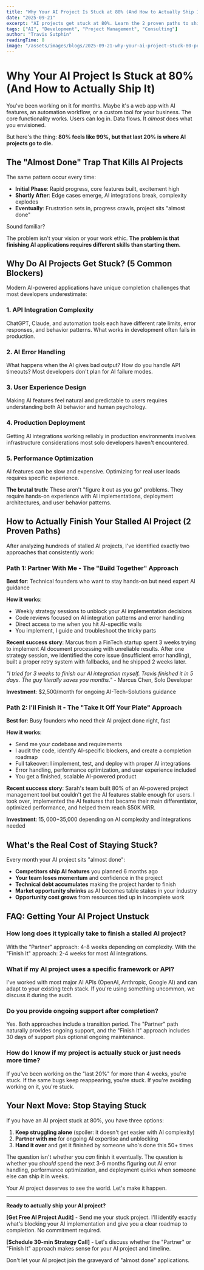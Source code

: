 ```yaml
---
title: "Why Your AI Project Is Stuck at 80% (And How to Actually Ship It)"
date: "2025-09-21"
excerpt: "AI projects get stuck at 80%. Learn the 2 proven paths to ship your stalled app with expert guidance or full completion services."
tags: ["AI", "Development", "Project Management", "Consulting"]
author: "Travis Sutphin"
readingTime: 8
image: "/assets/images/blogs/2025-09-21-why-your-ai-project-stuck-80-percent.png"
---
```


# Why Your AI Project Is Stuck at 80% (And How to Actually Ship It)

You've been working on it for months. Maybe it's a web app with AI features, an automation workflow, or a custom tool for your business. The core functionality works. Users can log in. Data flows. It *almost* does what you envisioned.

But here's the thing: **80% feels like 99%, but that last 20% is where AI projects go to die.**

## The "Almost Done" Trap That Kills AI Projects

The same pattern occur every time:

- **Initial Phase**: Rapid progress, core features built, excitement high
- **Shortly After**: Edge cases emerge, AI integrations break, complexity explodes
- **Eventually**: Frustration sets in, progress crawls, project sits "almost done"

Sound familiar?

The problem isn't your vision or your work ethic. **The problem is that finishing AI applications requires different skills than starting them.**

## Why Do AI Projects Get Stuck? (5 Common Blockers)

Modern AI-powered applications have unique completion challenges that most developers underestimate:

### 1. API Integration Complexity
ChatGPT, Claude, and automation tools each have different rate limits, error responses, and behavior patterns. What works in development often fails in production.

### 2. AI Error Handling
What happens when the AI gives bad output? How do you handle API timeouts? Most developers don't plan for AI failure modes.

### 3. User Experience Design
Making AI features feel natural and predictable to users requires understanding both AI behavior and human psychology.

### 4. Production Deployment
Getting AI integrations working reliably in production environments involves infrastructure considerations most solo developers haven't encountered.

### 5. Performance Optimization
AI features can be slow and expensive. Optimizing for real user loads requires specific experience.

**The brutal truth**: These aren't "figure it out as you go" problems. They require hands-on experience with AI implementations, deployment architectures, and user behavior patterns.

## How to Actually Finish Your Stalled AI Project (2 Proven Paths)

After analyzing hundreds of stalled AI projects, I've identified exactly two approaches that consistently work:

### Path 1: Partner With Me - The "Build Together" Approach

**Best for**: Technical founders who want to stay hands-on but need expert AI guidance

**How it works**:
- Weekly strategy sessions to unblock your AI implementation decisions
- Code reviews focused on AI integration patterns and error handling
- Direct access to me when you hit AI-specific walls
- You implement, I guide and troubleshoot the tricky parts

**Recent success story**: Marcus from a FinTech startup spent 3 weeks trying to implement AI document processing with unreliable results. After one strategy session, we identified the core issue (insufficient error handling), built a proper retry system with fallbacks, and he shipped 2 weeks later.

*"I tried for 3 weeks to finish our AI integration myself. Travis finished it in 5 days. The guy literally saves you months."* - Marcus Chen, Solo Developer

**Investment**: $2,500/month for ongoing AI-Tech-Solutions guidance

### Path 2: I'll Finish It - The "Take It Off Your Plate" Approach

**Best for**: Busy founders who need their AI project done right, fast

**How it works**:
- Send me your codebase and requirements
- I audit the code, identify AI-specific blockers, and create a completion roadmap
- Full takeover: I implement, test, and deploy with proper AI integrations
- Error handling, performance optimization, and user experience included
- You get a finished, scalable AI-powered product

**Recent success story**: Sarah's team built 80% of an AI-powered project management tool but couldn't get the AI features stable enough for users. I took over, implemented the AI features that became their main differentiator, optimized performance, and helped them reach $50K MRR.

**Investment**: $15,000-$35,000 depending on AI complexity and integrations needed

## What's the Real Cost of Staying Stuck?

Every month your AI project sits "almost done":

- **Competitors ship AI features** you planned 6 months ago
- **Your team loses momentum** and confidence in the project
- **Technical debt accumulates** making the project harder to finish
- **Market opportunity shrinks** as AI becomes table stakes in your industry
- **Opportunity cost grows** from resources tied up in incomplete work

## FAQ: Getting Your AI Project Unstuck

### How long does it typically take to finish a stalled AI project?
With the "Partner" approach: 4-8 weeks depending on complexity. With the "Finish It" approach: 2-4 weeks for most AI integrations.

### What if my AI project uses a specific framework or API?
I've worked with most major AI APIs (OpenAI, Anthropic, Google AI) and can adapt to your existing tech stack. If you're using something uncommon, we discuss it during the audit.

### Do you provide ongoing support after completion?
Yes. Both approaches include a transition period. The "Partner" path naturally provides ongoing support, and the "Finish It" approach includes 30 days of support plus optional ongoing maintenance.

### How do I know if my project is actually stuck or just needs more time?
If you've been working on the "last 20%" for more than 4 weeks, you're stuck. If the same bugs keep reappearing, you're stuck. If you're avoiding working on it, you're stuck.

## Your Next Move: Stop Staying Stuck

If you have an AI project stuck at 80%, you have three options:

1. **Keep struggling alone** (spoiler: it doesn't get easier with AI complexity)
2. **Partner with me** for ongoing AI expertise and unblocking
3. **Hand it over** and get it finished by someone who's done this 50+ times

The question isn't whether you *can* finish it eventually. The question is whether you *should* spend the next 3-6 months figuring out AI error handling, performance optimization, and deployment quirks when someone else can ship it in weeks.

Your AI project deserves to see the world. Let's make it happen.

---

**Ready to actually ship your AI project?**

**[Get Free AI Project Audit]** - Send me your stuck project. I'll identify exactly what's blocking your AI implementation and give you a clear roadmap to completion. No commitment required.

**[Schedule 30-min Strategy Call]** - Let's discuss whether the "Partner" or "Finish It" approach makes sense for your AI project and timeline.

Don't let your AI project join the graveyard of "almost done" applications.